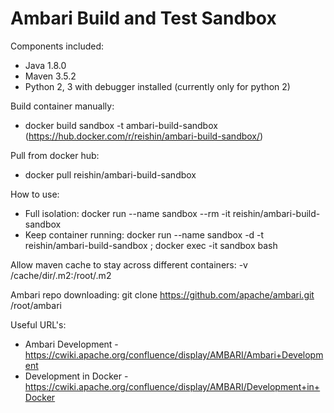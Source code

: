 # Ambari Build and Test Sandbox

Components included:
- Java 1.8.0
- Maven 3.5.2
- Python 2, 3 with debugger installed (currently only for python 2)

Build container manually:
- docker build sandbox -t ambari-build-sandbox (https://hub.docker.com/r/reishin/ambari-build-sandbox/)

Pull from docker hub:
- docker pull reishin/ambari-build-sandbox 

How to use:
- Full isolation: docker run --name sandbox --rm -it reishin/ambari-build-sandbox
- Keep container running: docker run --name sandbox -d -t reishin/ambari-build-sandbox ; docker exec -it sandbox bash

Allow maven cache to stay across different containers:  -v /cache/dir/.m2:/root/.m2


Ambari repo downloading: git clone https://github.com/apache/ambari.git /root/ambari
  


Useful URL's: 
- Ambari Development - https://cwiki.apache.org/confluence/display/AMBARI/Ambari+Development
- Development in Docker - https://cwiki.apache.org/confluence/display/AMBARI/Development+in+Docker


